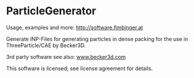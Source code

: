 # ParticleGenerator

Usage, examples and more:
http://software.fimbinger.at

Generate INP-Files for generating particles in dense packing for the use in ThreeParticle/CAE by Becker3D.

3rd party software see also:
www.becker3d.com

This software is licensed; see license agreement for details.
